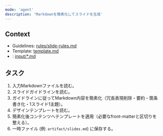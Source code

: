 ```yaml
---
mode: 'agent'
description: 'Markdownを簡素化してスライドを生成'
---
```


## Context
- Guidelines: [rules/slide-rules.md](rules/slide-rules.md)
- Template: [template.md](template.md)
- : [input/*.md](input/*.md)

## タスク
1. 入力Markdownファイルを読む。
2. スライドガイドラインを読む。
3. ガイドラインに従ってMarkdown内容を簡素化（冗長表現削除・要約・箇条書き化・1スライド1主題）。
4. デザインテンプレートを読む。
5. 簡素化後コンテンツへテンプレートを適用（必要なfront-matterと区切りを整える）。
6. 一時ファイル (例: `artifact/slides.md`) に保存する。